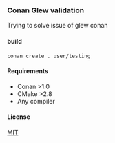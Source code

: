 ### Conan Glew validation

Trying to solve issue of glew conan

#### build
    conan create . user/testing

#### Requirements
- Conan >1.0
- CMake >2.8
- Any compiler

#### License
[MIT](LICENSE)
